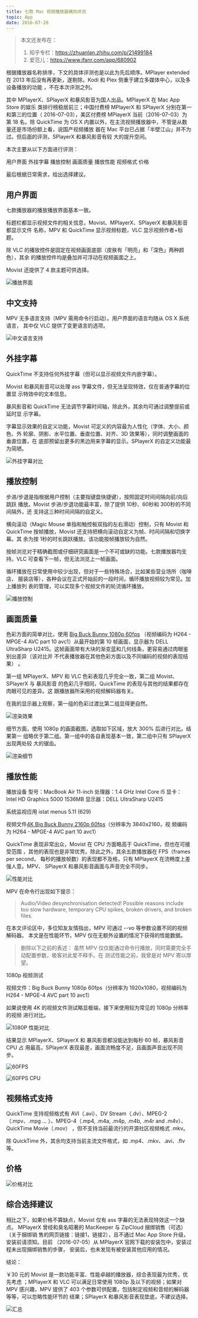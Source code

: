 ```yaml
---
title: 七款 Mac 视频播放器横向评测
topic: App
date: 2016-07-20
---
```

> 本文还发布在：
  >
  > 1. 知乎专栏：https://zhuanlan.zhihu.com/p/21499184
  > 2. 爱范儿：https://www.ifanr.com/app/680902

  根据播放器名称排序，下文的具体评测也是以此为先后顺序。MPlayer extended 在 2013
  年后没有再更新，遂剔除。Kodi 和 Plex 侧重于建立多媒体中心，以及多设备播放的功能
  ，不在本次评测之列。

  其中 MPlayerX、SPlayerX 和暴风影音为国人出品。MPlayerX 在 Mac App Store 的娱乐
  类排行榜稳居前三；中国付费榜 MPlayerX 和 SPlayerX 分别在第一和第三的位置（
  2016-07-03），美区付费榜 MPlayerX 当前（2016-07-03）为第 18 名。除 QuickTime 为
  OS X 内置以外，在主流视频播放器中，不管是从数量还是市场份额上看，说国产视频播放
  器在 Mac 平台已占据「半壁江山」并不为过。但后面的评测，SPlayerX 和暴风影音有较
  大的提升空间。

  本次主要从以下方面进行评测：

  用户界面
  外挂字幕
  播放控制
  画面质量
  播放性能
  视频格式
  价格

  最后根据日常需求，给出选择建议。

## 用户界面

  七款播放器的播放播放界面基本一致。

  标题栏都显示视频文件的相关信息，Movist、MPlayerX、SPlayerX 和暴风影音都显示文件
  名称，MPV 和 QuickTime 显示视频标题，VLC 显示视频作者+标题。

  除 VLC 的播放控件是固定在视频画面底部（皮肤有「明亮」和「深色」两种颜色），其余
  的播放控件均是叠加并可浮动在视频画面之上。

  Movist 还提供了 4 款主题可供选择。

  ![播放界面](./players-ui.png)

## 中文支持

  MPV 无多语言支持（MPV 需用命令行启动）。用户界面的语言均随从 OS X 系统语言，
  其中仅 VLC 提供了变更语言的选项。

  ![中文语言支持](./i18n.png)

## 外挂字幕

  QuickTime 不支持任何外挂字幕（但可以显示视频文件内嵌字幕）。

  Movist 和暴风影音可以处理 ass 字幕文件，但无法呈现特效，仅在普通字幕的位置显
  示特效中的文本信息。

  暴风影音和 QuickTime 无法调节字幕时间轴，除此外，其余均可通过调整提前或延时显
  示字幕。

  字幕显示效果的自定义功能，Movist 可定义的内容最为人性化（字体、大小、颜色、外
  轮廓、阴影、水平位置、垂直位置、对齐、3D 效果等），同时调整画面的垂直位置，在
  底部预留出更多的黑边用来字幕的显示。SPlayerX 的自定义功能最为简陋。

  ![外挂字幕对比](./subtitle.png)

## 播放控制

  步进/步退是指根据用户控制（主要指键盘快捷键），按照固定时间间隔向前/向后跳跃
  播放。Movist 步进/步退功能最丰富，除了提供 10秒、60秒和 300秒的不同间隔外，还
  支持这三种时间间隔的自定义。

  横向滚动（Magic Mouse 单指和触控板双指的左右滑动）控制，只有 Movist 和
  QuickTime 按帧播放，Movist 还支持把横向滚动自定义为帧、时间间隔和切换字幕。其
  余为按 1秒的时长跳跃播放。该功能按帧播放较为自然。

  按帧浏览对于精确截图或仔细研究画面是一个不可或缺的功能。七款播放器均支持。VLC
  可查看下一帧，但无法浏览上一帧画面。

  循环播放在日常使用中较少出现，但对于一些特殊场合，比如某些营业场所（咖啡店，
  服装店等），各种会议在正式开始前的一段时间，循环播放视频较为常见。加上播放列
  表的管理，可以实现多个视频文件的轮流循环播放。

  ![播放控制](./controls.png)

## 画面质量

  色彩方面的简单对比，使用 [Big Buck Bunny 1080p
  60fps](http://bbb3d.renderfarming.net/download.html) （视频编码为 H264 -
  MPGE-4 AVC part 10 avc1）从最开始的第 10 帧画面，显示器为 DELL UltraSharp
  U2415。这帧画面带有大块的渐变蓝和几何线条，更容易通过肉眼鉴别出差异（该对比并
  不代表播放器在其他色彩方面以及不同编码的视频的表现结果） 。

  第一组 MPlayerX、MPV 和 VLC 色彩表现几乎完全一致，第二组 Movist、SPlayerX 与
  暴风影音 的色彩几乎相同，QuickTime 的表现与其他的结果都存在肉眼可见的差异。这
  跟播放器所采用的视频解码器有关。

  在我的显示器上观察，第一组的色彩过渡比第二组显得更自然。

  ![渲染效果](./render.gif)

  细节方面，使用 1080p 的画面截图，选取如下区域，放大 300% 后进行对比。结果第一
  组略优于第二组。第一组中的各自表现基本一致，第二组中只有 SPlayerX 出现两处较
  大的锯齿。

  ![渲染细节](./render-detail.gif)

## 播放性能

  播放设备
  型号：MacBook Air 11-inch
  处理器：1.4 GHz Intel Core i5
  显卡：Intel HD Graphics 5000 1536MB
  显示器：DELL UltraSharp U2415

  系统监视应用
  istat menus 5.11 (629)

  视频文件[4K Big Buck Bunny 2160p
  60fps](http://bbb3d.renderfarming.net/download.html)（分辨率为 3840x2160，视
  频编码为 H264 - MPGE-4 AVC part 10 avc1）

  QuickTime 表现非常出众，Movist 在 CPU 方面略高于 QuickTime，但也在可接受范围
  ，其他的表现也是非常优秀。除此之外，其余五款播放器在 FPS（frames per second，
  每秒的播放帧数）的表现都不及格，只有 MPlayerX 在流畅度上差强人意。MPV、
  SPlayerX 和暴风影音画面与声音完全不同步。

  ![性能对比](./performance.png)

  MPV 在命令行出现如下提示：

  > Audio/Video desynchronisation detected! Possible reasons include too slow
  > hardware, temporary CPU spikes, broken drivers, and broken files.

  在本文评论区中，多位知友友情指出，MPV 可通过 --vo 等参数设置不同的视频解码器。
  本文是在性能环节，MPV 仅在无额外设置的情况下获得的性能数据。


  > 删除以下之前的表述：
  > 虽然 MPV 仅仅能通过命令行播放，同时需要完全手动配置参数，极客对此爱不释手。在
  > 测试性能之前，我曾是对 MPV 寄以厚望。

  1080p 视频测试

  视频文件：Big Buck Bunny 1080p 60fps（分辨率为 1920x1080，视频编码为 H264 -
  MPGE-4 AVC part 10 avc1）

  如果说使用 4K 的视频文件测试略显极端，接下来使用较为常见的 1080p 分辨率的视频
  进行对比。

  ![1080P 性能对比](./performance-1080p.png)

  结果显示 MPlayerX、SPlayerX 和 暴风影音都没能达到每秒 60 帧，暴风影音 CPU 占
  用最高，SPlayerX 表现最差，画面流畅度不足，且画面声音出现不同步。

  ![60FPS](./fps.png)

  ![60FPS CPU](./fps-cpu.png)

## 视频格式支持

  QuickTime 支持视频格式有 AVI（.avi）、DV Stream（.dv）、MPEG-2（.mpv、.mpg …
  ）、MPEG-4（.mp4, .m4a, .m4p, .m4b, .m4r and .m4v）、QuickTime Movie（.mov）
  ，但不支持当前最流行的开源社区视频格式 .mkv。

  除 QuickTime 外，其余均支持当前主流文件格式，如 .mp4、.mkv、.avi、.flv 等。

## 价格

  ![价格对比](./prices.png)


## 综合选择建议

  相比之下，如果价格不算缺点，Movist 仅有 ass 字幕的无法表现特效这一个缺点。
  MPlayerX 曾经和臭名昭著的 MacKeeper 与 ZipCloud 捆绑销售（可选）（关于捆绑销
  售的网页链接：链接1，链接2），且不通过 Mac App Store 升级，安装前请须知。目前
  （2016-07-05）从 MPlayerX 官网下载的安装包中，安装过程未出现捆绑销售的步骤，
  安装后，也未发现有被安装其他应用的情况。

  结论：

  ￥30 元的 Movist 是一款功能丰富、性能卓越的播放器，综合表现最为优秀，优先考虑
  ；MPlayerX 和 VLC 可以满足日常使用 1080p 及以下的视频；如果对 MPV 感兴趣，MPV
  提供了 403 个参数可供配置，包括制定视频和音频的解码器等等，可以忽略性能环节的
  结果；SPlayerX 和暴风影音表现垫底，不建议选择。


  ![汇总](./summary.png)

